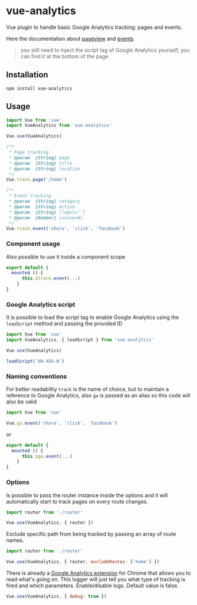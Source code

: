 # vue-analytics
Vue plugin to handle basic Google Analytics tracking: pages and events.

Here the documentation about [pageview](https://developers.google.com/analytics/devguides/collection/analyticsjs/pages) and [events](https://developers.google.com/analytics/devguides/collection/analyticsjs/events)

> you still need to inject the script tag of Google Analytics yourself, you can find it at the bottom of the page

## Installation
```shell
npm install vue-analytics
```
## Usage

```js
import Vue from 'vue'
import VueAnalytics from 'vue-analytics'

Vue.use(VueAnalytics)

/**
 * Page tracking
 * @param  {String} page
 * @param  {String} title
 * @param  {String} location
 */
Vue.track.page('/home')

/**
 * Event tracking
 * @param  {String} category
 * @param  {String} action
 * @param  {String} [label='']
 * @param  {Number} [value=0]
 */
Vue.track.event('share', 'click', 'facebook')

```

### Component usage
Also possible to use it inside a component scope

```js
export default {
  mounted () {
      this.$track.event(...)
    }
}
```

### Google Analytics script
It is possible to load the script tag to enable Google Analytics using the `loadScript` method and passing the provided ID

```js
import Vue from 'vue'
import VueAnalytics, { loadScript } from 'vue-analytics'

Vue.use(VueAnalytics)

loadScript('UA-XXX-N')
```

### Naming conventions
For better readability `track` is the name of choice, but to maintain a reference to Google Analytics, also `ga` is passed as an alias so this code will also be valid

```js
import Vue from 'vue'

Vue.ga.event('share', 'click', 'facebook')

```

or

```js
export default {
  mounted () {
      this.$ga.event(...)
    }
}
```

### Options
Is possible to pass the router instance inside the options and it will automatically start to track pages on every route changes.

```js
import router from './router'

Vue.use(VueAnalytics, { router })
```

Exclude specific path from being tracked by passing an array of route names.

```js
import router from './router'

Vue.use(VueAnalytics, { router, excludeRoutes: ['home'] })
```

There is already a [Google Analytics extension](https://chrome.google.com/webstore/detail/google-analytics-debugger/jnkmfdileelhofjcijamephohjechhna) for Chrome that allows you to read what's going on.
This logger will just tell you what type of tracking is fired and which parameters.
Enable/disable logs. Default value is false.

```js
Vue.use(VueAnalytics, { debug: true })
```
